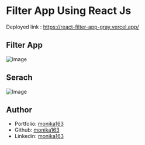 # Filter App Using React Js

Deployed link : https://react-filter-app-gray.vercel.app/

## Filter App
![Image](https://github.com/user-attachments/assets/15d26353-82a7-4376-bc07-2d27b87bbb0b)

## Serach 
![Image](https://github.com/user-attachments/assets/6cd32e07-6eef-489a-920f-0c64cde63405)


## Author

- Portfolio: [monika163](----)
- Github: [monika163](https://github.com/monika163)
- Linkedin: [monika163](https://www.linkedin.com/in/monika-dewangan-78a427149/)

